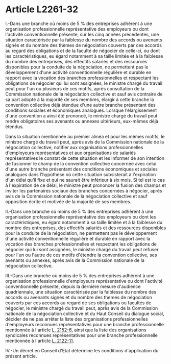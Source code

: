 # Article L2261-32

I.-Dans une branche où moins de 5 % des entreprises adhèrent à une organisation professionnelle représentative des employeurs ou dont l'activité conventionnelle présente, sur les cinq années précédentes, une situation caractérisée par la faiblesse du nombre des accords ou avenants signés et du nombre des thèmes de négociation couverts par ces accords au regard des obligations et de la faculté de négocier de celle-ci, ou dont les caractéristiques, eu égard notamment à sa taille limitée et à la faiblesse du nombre des entreprises, des effectifs salariés et des ressources disponibles pour la conduite de la négociation, ne permettent pas le développement d'une activité conventionnelle régulière et durable en rapport avec la vocation des branches professionnelles et respectant les obligations de négocier qui lui sont assignées, le ministre chargé du travail peut pour l'un ou plusieurs de ces motifs, après consultation de la Commission nationale de la négociation collective et sauf avis contraire de sa part adopté à la majorité de ses membres, élargir à cette branche la convention collective déjà étendue d'une autre branche présentant des conditions sociales et économiques analogues. Lorsque l'élargissement d'une convention a ainsi été prononcé, le ministre chargé du travail peut rendre obligatoires ses avenants ou annexes ultérieurs, eux-mêmes déjà étendus. 

Dans la situation mentionnée au premier alinéa et pour les mêmes motifs, le ministre chargé du travail peut, après avis de la Commission nationale de la négociation collective, notifier aux organisations professionnelles d'employeurs représentatives et aux organisations de salariés représentatives le constat de cette situation et les informer de son intention de fusionner le champ de la convention collective concernée avec celui d'une autre branche présentant des conditions économiques et sociales analogues dans l'hypothèse où cette situation subsisterait à l'expiration d'un délai qu'il fixe et qui ne saurait être inférieur à six mois. Si tel est le cas à l'expiration de ce délai, le ministre peut prononcer la fusion des champs et inviter les partenaires sociaux des branches concernées à négocier, après avis de la Commission nationale de la négociation collective et sauf opposition écrite et motivée de la majorité de ses membres. 

II.-Dans une branche où moins de 5 % des entreprises adhèrent à une organisation professionnelle représentative des employeurs ou dont les caractéristiques, eu égard notamment à sa taille limitée et à la faiblesse du nombre des entreprises, des effectifs salariés et des ressources disponibles pour la conduite de la négociation, ne permettent pas le développement d'une activité conventionnelle régulière et durable en rapport avec la vocation des branches professionnelles et respectant les obligations de négocier qui lui sont assignées, le ministre chargé du travail peut refuser pour l'un ou l'autre de ces motifs d'étendre la convention collective, ses avenants ou annexes, après avis de la Commission nationale de la négociation collective. 

III.-Dans une branche où moins de 5 % des entreprises adhèrent à une organisation professionnelle d'employeurs représentative ou dont l'activité conventionnelle présente, depuis la dernière mesure d'audience quadriennale, une situation caractérisée par la faiblesse du nombre des accords ou avenants signés et du nombre des thèmes de négociation couverts par ces accords au regard de ses obligations ou facultés de négocier, le ministre chargé du travail peut, après avis de la Commission nationale de la négociation collective et du Haut Conseil du dialogue social, décider de ne pas arrêter la liste des organisations professionnelles d'employeurs reconnues représentatives pour une branche professionnelle mentionnée à l'article [L. 2152-6][1], ainsi que la liste des organisations syndicales reconnues représentatives pour une branche professionnelle mentionnée à l'article [L. 2122-11][2]. 

IV.-Un décret en Conseil d'Etat détermine les conditions d'application du présent article.

 [1]: /affichCodeArticle.do?cidTexte=LEGITEXT000006072050&idArticle=LEGIARTI000031086792&dateTexte=&categorieLien=id
 [2]: /affichCodeArticle.do?cidTexte=LEGITEXT000006072050&idArticle=LEGIARTI000019347748&dateTexte=&categorieLien=cid